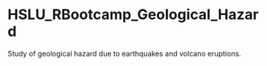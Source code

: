# HSLU_RBootcamp_Geological_Hazard
Study of geological hazard due to earthquakes and volcano eruptions. 
